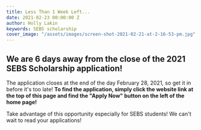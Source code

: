 ```yaml
---
title: Less Than 1 Week Left...
date: 2021-02-23 00:00:00 Z
author: Holly Lakin
keywords: SEBS scholarship
cover_image: "/assets/images/screen-shot-2021-02-21-at-2-16-53-pm.jpg"
---
```


## We are 6 days away from the close of the 2021 SEBS Scholarship application!

The application closes at the end of the day February 28, 2021, so get it in before it's too late! **To find the application, simply click the website link at the top of this page and find the "Apply Now" button on the left of the home page!**

Take advantage of this opportunity especially for SEBS students! We can't wait to read your applications!